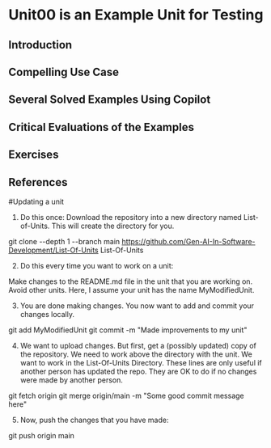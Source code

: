 # Unit00 is an Example Unit for Testing
## Introduction
## Compelling Use Case
## Several Solved Examples Using Copilot
## Critical Evaluations of the Examples
## Exercises
## References

#Updating a unit

1) Do this once: Download the repository into a new directory named List-of-Units. This will create the
directory for you.

git clone --depth 1 --branch main https://github.com/Gen-AI-In-Software-Development/List-Of-Units List-Of-Units

2) Do this every time you want to work on a unit:

Make changes to the README.md file in the unit that you are working on. Avoid other units.
Here, I assume your unit has the name MyModifiedUnit.

3) You are done making changes. You now want to add and commit your changes locally.  

git add MyModifiedUnit
git commit -m "Made improvements to my unit"

4) We want to upload changes. But first, get a (possibly updated) copy of the repository.
We need to work above the directory with the unit. We want to work in the List-Of-Units Directory.
These lines are only useful if another person has updated the repo. They are OK to
do if no changes were made by another person.

git fetch origin
git merge origin/main -m "Some good commit message here"

5) Now, push the changes that you have made:

git push origin main
